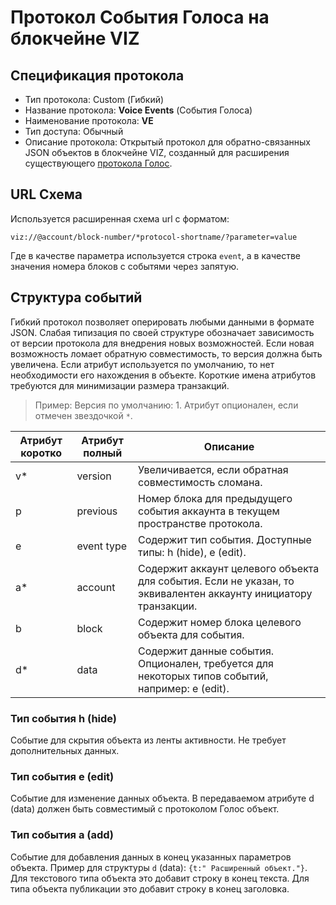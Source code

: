 # Протокол События Голоса на блокчейне VIZ

## Спецификация протокола

* Тип протокола: Custom (Гибкий)
* Название протокола: **Voice Events** (События Голоса)
* Наименование протокола: **VE**
* Тип доступа: Обычный
* Описание протокола: Открытый протокол для обратно-связанных JSON объектов в блокчейне VIZ, созданный для расширения существующего [протокола Голос](specification-ru.md).

## URL Схема

Используется расширенная схема url с форматом:

`viz://@account/block-number/*protocol-shortname/?parameter=value`

Где в качестве параметра используется строка `event`, а в качестве значения номера блоков с событями через запятую.

## Структура событий

Гибкий протокол позволяет оперировать любыми данными в формате JSON. Слабая типизация по своей структуре обозначает зависимость от версии протокола для внедрения новых возможностей. Если новая возможность ломает обратную совместимость, то версия должна быть увеличена. Если атрибут используется по умолчанию, то нет необходимости его нахождения в объекте. Короткие имена атрибутов требуются для минимизации размера транзакций.

> Пример: Версия по умолчанию: 1. Атрибут опционален, если отмечен звездочкой `*`.

Атрибут коротко | Атрибут полный | Описание
------------ | ------------ | -------------
v* | version | Увеличивается, если обратная совместимость сломана.
p | previous | Номер блока для предыдущего события аккаунта в текущем пространстве протокола.
e | event type | Содержит тип события. Доступные типы: h (hide), e (edit).
a* | account | Содержит аккаунт целевого объекта для события. Если не указан, то эквивалентен аккаунту инициатору транзакции.
b | block | Содержит номер блока целевого объекта для события.
d* | data | Содержит данные события. Опционален, требуется для некоторых типов событий, например: e (edit).

### Тип события h (hide)

Событие для скрытия объекта из ленты активности. Не требует дополнительных данных.

### Тип события e (edit)

Событие для изменение данных объекта. В передаваемом атрибуте d (data) должен быть совместимый с протоколом Голос объект.

### Тип события a (add)

Событие для добавления данных в конец указанных параметров объекта. Пример для структуры `d` (data): `{t:" Расширенный объект."}`. Для текстового типа объекта это добавит строку в конец текста. Для типа объекта публикации это добавит строку в конец заголовка.